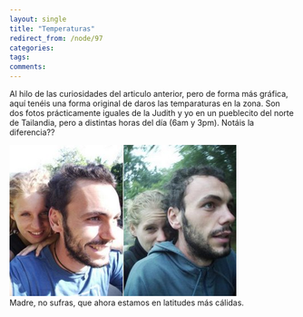 ```yaml
---
layout: single
title: "Temperaturas"
redirect_from: /node/97
categories:
tags: 
comments: 
---
```

Al hilo de las curiosidades del articulo anterior, pero de forma más gráfica, aquí tenéis una forma original de daros las temparaturas en la zona. Son dos fotos prácticamente iguales de la Judith y yo en un pueblecito del norte de Tailandia, pero a distintas horas del día (6am y 3pm). Notáis la diferencia??  

[![](/images/posts/2005-12-06-temperaturas/untitled.jpg)](http://photos1.blogger.com/blogger/4149/854/1600/untitled.jpg)  
Madre, no sufras, que ahora estamos en latitudes más cálidas.
